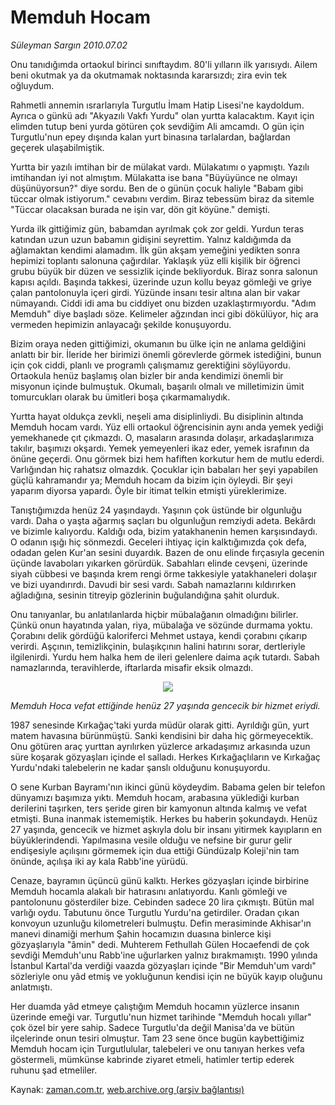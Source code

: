 # Memduh Hocam

*Süleyman Sargın 2010.07.02*

<td class="columnist-detail">
<p>Onu tanıdığımda ortaokul birinci sınıftaydım. 80'li yılların ilk yarısıydı. Ailem beni okutmak ya da okutmamak noktasında kararsızdı; zira evin tek oğluydum.</p>
<p>
<div id="haberMetinDiv">
<p>Rahmetli annemin ısrarlarıyla Turgutlu İmam Hatip Lisesi'ne kaydoldum. Ayrıca o günkü adı "Akyazılı Vakfı Yurdu" olan yurtta kalacaktım. Kayıt için elimden tutup beni yurda götüren çok sevdiğim Ali amcamdı. O gün için Turgutlu'nun epey dışında kalan yurt binasına tarlalardan, bağlardan geçerek ulaşabilmiştik.
<p>Yurtta bir yazılı imtihan bir de mülakat vardı. Mülakatımı o yapmıştı. Yazılı imtihandan iyi not almıştım. Mülakatta ise bana "Büyüyünce ne olmayı düşünüyorsun?" diye sordu. Ben de o günün çocuk haliyle "Babam gibi tüccar olmak istiyorum." cevabını verdim. Biraz tebessüm biraz da sitemle "Tüccar olacaksan burada ne işin var, dön git köyüne." demişti.
<p>Yurda ilk gittiğimiz gün, babamdan ayrılmak çok zor geldi. Yurdun teras katından uzun uzun babamın gidişini seyrettim. Yalnız kaldığımda da ağlamaktan kendimi alamadım. İlk gün akşam yemeğini yedikten sonra hepimizi toplantı salonuna çağırdılar. Yaklaşık yüz elli kişilik bir öğrenci grubu büyük bir düzen ve sessizlik içinde bekliyorduk. Biraz sonra salonun kapısı açıldı. Başında takkesi, üzerinde uzun kollu beyaz gömleği ve griye çalan pantolonuyla içeri girdi. Yüzünde insanı tesir altına alan bir vakar nümayandı. Ciddi idi ama bu ciddiyet onu bizden uzaklaştırmıyordu. "Adım Memduh" diye başladı söze. Kelimeler ağzından inci gibi dökülüyor, hiç ara vermeden hepimizin anlayacağı şekilde konuşuyordu.
<p>Bizim oraya neden gittiğimizi, okumanın bu ülke için ne anlama geldiğini anlattı bir bir. İleride her birimizi önemli görevlerde görmek istediğini, bunun için çok ciddi, planlı ve programlı çalışmamız gerektiğini söylüyordu. Ortaokula henüz başlamış olan bizler bir anda kendimizi önemli bir misyonun içinde bulmuştuk. Okumalı, başarılı olmalı ve milletimizin ümit tomurcukları olarak bu ümitleri boşa çıkarmamalıydık.
<p>Yurtta hayat oldukça zevkli, neşeli ama disiplinliydi. Bu disiplinin altında Memduh hocam vardı. Yüz elli ortaokul öğrencisinin aynı anda yemek yediği yemekhanede çıt çıkmazdı. O, masaların arasında dolaşır, arkadaşlarımıza takılır, başımızı okşardı. Yemek yemeyenleri ikaz eder, yemek israfının da önüne geçerdi. Onu görmek bizi hem hafiften korkutur hem de mutlu ederdi. Varlığından hiç rahatsız olmazdık. Çocuklar için babaları her şeyi yapabilen güçlü kahramandır ya; Memduh hocam da bizim için öyleydi. Bir şeyi yaparım diyorsa yapardı. Öyle bir itimat telkin etmişti yüreklerimize.
<p>Tanıştığımızda henüz 24 yaşındaydı. Yaşının çok üstünde bir olgunluğu vardı. Daha o yaşta ağarmış saçları bu olgunluğun remziydi adeta. Bekârdı ve bizimle kalıyordu. Kaldığı oda, bizim yatakhanenin hemen karşısındaydı. O odanın ışığı hiç sönmezdi. Geceleri ihtiyaç için kalktığımızda çok defa, odadan gelen Kur'an sesini duyardık. Bazen de onu elinde fırçasıyla gecenin üçünde lavaboları yıkarken görürdük. Sabahları elinde cevşeni, üzerinde siyah cübbesi ve başında krem rengi örme takkesiyle yatakhaneleri dolaşır ve bizi uyandırırdı. Davudi bir sesi vardı. Sabah namazlarını kıldırırken ağladığına, sesinin titreyip gözlerinin buğulandığına şahit olurduk.
<p>Onu tanıyanlar, bu anlatılanlarda hiçbir mübalağanın olmadığını bilirler. Çünkü onun hayatında yalan, riya, mübalağa ve sözünde durmama yoktu. Çorabını delik gördüğü kaloriferci Mehmet ustaya, kendi çorabını çıkarıp verirdi. Aşçının, temizlikçinin, bulaşıkçının halini hatırını sorar, dertleriyle ilgilenirdi. Yurdu hem halka hem de ileri gelenlere daima açık tutardı. Sabah namazlarında, teravihlerde, iftarlarda misafir eksik olmazdı.
<p><p align="center"><img src="http://web.archive.org/web/20101224233819im_/http://medya.zaman.com.tr/2010/07/02/sargin01.jpg"/>
<p><i>Memduh Hoca vefat ettiğinde henüz 27 yaşında gencecik bir hizmet eriydi. </i>
<p>1987 senesinde Kırkağaç'taki yurda müdür olarak gitti. Ayrıldığı gün, yurt matem havasına bürünmüştü. Sanki kendisini bir daha hiç görmeyecektik. Onu götüren araç yurttan ayrılırken yüzlerce arkadaşımız arkasında uzun süre koşarak gözyaşları içinde el salladı. Herkes Kırkağaçlıların ve Kırkağaç Yurdu'ndaki talebelerin ne kadar şanslı olduğunu konuşuyordu.
<p>O sene Kurban Bayramı'nın ikinci günü köydeydim. Babama gelen bir telefon dünyamızı başımıza yıktı. Memduh hocam, arabasına yüklediği kurban derilerini taşırken, ters şeride giren bir kamyonun altında kalmış ve vefat etmişti. Buna inanmak istememiştik. Herkes bu haberin şokundaydı. Henüz 27 yaşında, gencecik ve hizmet aşkıyla dolu bir insanı yitirmek kayıpların en büyüklerindendi. Yapılmasına vesile olduğu ve nefsine bir gurur gelir endişesiyle açılışını görmemek için dua ettiği Gündüzalp Koleji'nin tam önünde, açılışa iki ay kala Rabb'ine yürüdü.
<p>Cenaze, bayramın üçüncü günü kalktı. Herkes gözyaşları içinde birbirine Memduh hocamla alakalı bir hatırasını anlatıyordu. Kanlı gömleği ve pantolonunu gösterdiler bize. Cebinden sadece 20 lira çıkmıştı. Bütün mal varlığı oydu. Tabutunu önce Turgutlu Yurdu'na getirdiler. Oradan çıkan konvoyun uzunluğu kilometreleri bulmuştu. Defin merasiminde Akhisar'ın manevi dinamiği merhum Şahin hocamızın duasına binlerce kişi gözyaşlarıyla "âmin" dedi. Muhterem Fethullah Gülen Hocaefendi de çok sevdiği Memduh'unu Rabb'ine uğurlarken yalnız bırakmamıştı. 1990 yılında İstanbul Kartal'da verdiği vaazda gözyaşları içinde "Bir Memduh'um vardı" sözleriyle onu yâd etmiş ve yokluğunun kendisi için ne büyük kayıp oluğunu anlatmıştı.
<p>Her duamda yâd etmeye çalıştığım Memduh hocamın yüzlerce insanın üzerinde emeği var. Turgutlu'nun hizmet tarihinde "Memduh hocalı yıllar" çok özel bir yere sahip. Sadece Turgutlu'da değil Manisa'da ve bütün ilçelerinde onun tesiri olmuştur. Tam 23 sene önce bugün kaybettiğimiz Memduh hocam için Turgutlulular, talebeleri ve onu tanıyan herkes vefa göstermeli, mümkünse kabrinde ziyaret etmeli, hatimler tertip ederek ruhunu şad etmeliler. </p></p></p></p></p></p></p></p></p></p></p></p></p></p></div>
</p>
<a href="http://web.archive.org/web/20101224233819/mailto:s.sargin@zaman.com.tr">
</a></td>

Kaynak: [zaman.com.tr](http://zaman.com.tr/yazar.do?yazino=1001583), [web.archive.org (arşiv bağlantısı)](http://web.archive.org/web/20101224233819/http://zaman.com.tr/yazar.do?yazino=1001583)
